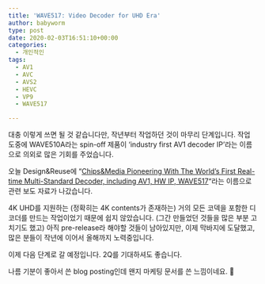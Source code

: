 ```yaml
---
title: 'WAVE517: Video Decoder for UHD Era'
author: babyworm
type: post
date: 2020-02-03T16:51:10+00:00
categories:
  - 개인적인
tags:
  - AV1
  - AVC
  - AVS2
  - HEVC
  - VP9
  - WAVE517

---
```

대충 이렇게 쓰면 될 것 같습니다만, 작년부터 작업하던 것이 마무리 단계입니다. 작업 도중에 WAVE510A라는 spin-off 제품이 &#8216;industry first AV1 decoder IP&#8217;라는 이름으로 의외로 많은 기회를 주었습니다. 

오늘 Design&Reuse에 &#8220;[Chips&Media Pioneering With The World&#8217;s First Real-time Multi-Standard Decoder, including AV1, HW IP, WAVE517][1]&#8220;라는 이름으로 관련 보도 자료가 나갔습니다. 

4K UHD를 지원하는 (정확히는 4K contents가 존재하는) 거의 모든 코덱을 포함한 디코더를 만드는 작업이었기 때문에 쉽지 않았습니다. (그간 만들었던 것들을 많은 부분 고치기도 했고) 아직 pre-release라 해야할 것들이 남아있지만, 이제 막바지에 도달했고, 많은 분들이 작년에 이어서 올해까지 노력중입니다. 

이제 다음 단계로 갈 예정입니다. 2Q를 기대하셔도 좋습니다. 

나름 기분이 좋아서 쓴 blog posting인데 왠지 마케팅 문서를 쓴 느낌이네요. 🙂

 [1]: https://www.design-reuse.com/news/47463/chips-media-real-time-multi-standard-video-decoder.html